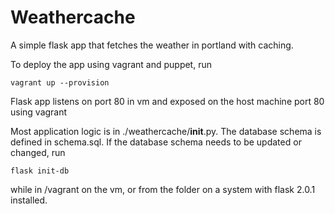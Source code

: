 # Weathercache

A simple flask app that fetches the weather in portland with caching.

To deploy the app using vagrant and puppet, run

    vagrant up --provision

Flask app listens on port 80 in vm and exposed on the host machine port 80 using vagrant

Most application logic is in ./weathercache/__init__.py.
The database schema is defined in schema.sql. If the database schema needs to be updated or changed, run 

    flask init-db 
    
while in /vagrant on the vm, or from the folder on a system with flask 2.0.1 installed.
